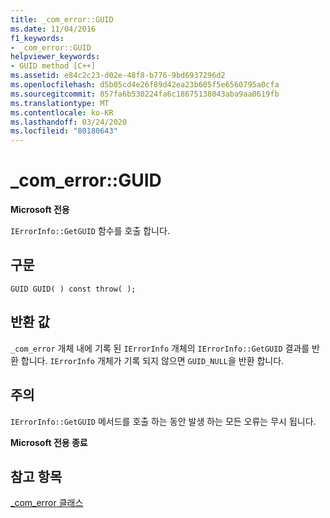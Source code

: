 ```yaml
---
title: _com_error::GUID
ms.date: 11/04/2016
f1_keywords:
- _com_error::GUID
helpviewer_keywords:
- GUID method [C++]
ms.assetid: e84c2c23-d02e-48f8-b776-9bd6937296d2
ms.openlocfilehash: d5b05cd4e26f89d42ea23b605f5e6560795a0cfa
ms.sourcegitcommit: 857fa6b530224fa6c18675138043aba9aa0619fb
ms.translationtype: MT
ms.contentlocale: ko-KR
ms.lasthandoff: 03/24/2020
ms.locfileid: "80180643"
---
```

# <a name="_com_errorguid"></a>_com_error::GUID

**Microsoft 전용**

`IErrorInfo::GetGUID` 함수를 호출 합니다.

## <a name="syntax"></a>구문

```
GUID GUID( ) const throw( );
```

## <a name="return-value"></a>반환 값

`_com_error` 개체 내에 기록 된 `IErrorInfo` 개체의 `IErrorInfo::GetGUID` 결과를 반환 합니다. `IErrorInfo` 개체가 기록 되지 않으면 `GUID_NULL`을 반환 합니다.

## <a name="remarks"></a>주의

`IErrorInfo::GetGUID` 메서드를 호출 하는 동안 발생 하는 모든 오류는 무시 됩니다.

**Microsoft 전용 종료**

## <a name="see-also"></a>참고 항목

[_com_error 클래스](../cpp/com-error-class.md)
